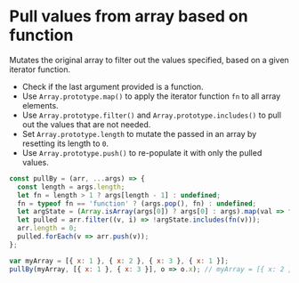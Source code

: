 # Pull values from array based on function

Mutates the original array to filter out the values specified, based on a given iterator function.

* Check if the last argument provided is a function.
* Use `Array.prototype.map()` to apply the iterator function `fn` to all array elements.
* Use `Array.prototype.filter()` and `Array.prototype.includes()` to pull out the values that are not needed.
* Set `Array.prototype.length` to mutate the passed in an array by resetting its length to `0`.
* Use `Array.prototype.push()` to re-populate it with only the pulled values.

```js
const pullBy = (arr, ...args) => {
  const length = args.length;
  let fn = length > 1 ? args[length - 1] : undefined;
  fn = typeof fn == 'function' ? (args.pop(), fn) : undefined;
  let argState = (Array.isArray(args[0]) ? args[0] : args).map(val => fn(val));
  let pulled = arr.filter((v, i) => !argState.includes(fn(v)));
  arr.length = 0;
  pulled.forEach(v => arr.push(v));
};
```

```js
var myArray = [{ x: 1 }, { x: 2 }, { x: 3 }, { x: 1 }];
pullBy(myArray, [{ x: 1 }, { x: 3 }], o => o.x); // myArray = [{ x: 2 }]
```
